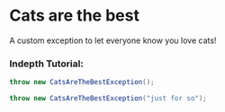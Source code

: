# Cats are the best
A custom exception to let everyone know you love cats!

### Indepth Tutorial:
```java
throw new CatsAreTheBestException();
```
```java
throw new CatsAreTheBestException("just for so");
```
